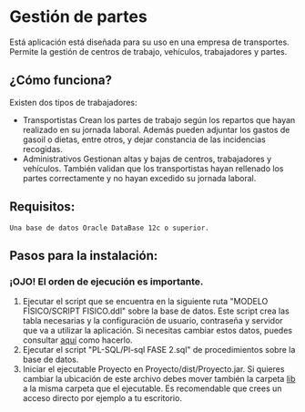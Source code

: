 # Gestión de partes #

Está aplicación está diseñada para su uso en una empresa de transportes. Permite la gestión de centros de trabajo, vehículos, trabajadores y partes.

## ¿Cómo funciona? ##

Existen dos tipos de trabajadores:

* Transportistas 
	Crean los partes de trabajo según los repartos que hayan realizado en su jornada laboral. Además pueden adjuntar los gastos de gasoil o dietas, entre otros, y dejar constancia de las incidencias recogidas.
* Administrativos
	Gestionan altas y bajas de centros, trabajadores y vehículos. También validan que los transportistas hayan rellenado los partes correctamente y no hayan excedido su jornada laboral.
		
## Requisitos: ##
	
	Una base de datos Oracle DataBase 12c o superior.

## Pasos para la instalación: ##

### ¡OJO! El orden de ejecución es importante. ###
	
1. Ejecutar el script que se encuentra en la siguiente ruta "MODELO FÍSICO/SCRIPT FISICO.ddl" sobre la base de datos. 
	Este script crea las tabla necesarias y la configuración de usuario, contraseña y servidor que va a utilizar la aplicación.
	Si necesitas cambiar estos datos, puedes consultar [aquí]() como hacerlo.
2. Ejecutar el script "PL-SQL/Pl-sql FASE 2.sql" de procedimientos sobre la base de datos.
3. Iniciar el ejecutable Proyecto en Proyecto/dist/Proyecto.jar.
	Si quieres cambiar la ubicación de este archivo debes mover también la carpeta [lib](/blob/master/Proyecto/dist/lib) a la misma carpeta que el ejecutable.
	Es recomendable que crees un acceso directo por ejemplo a tu escritorio.

